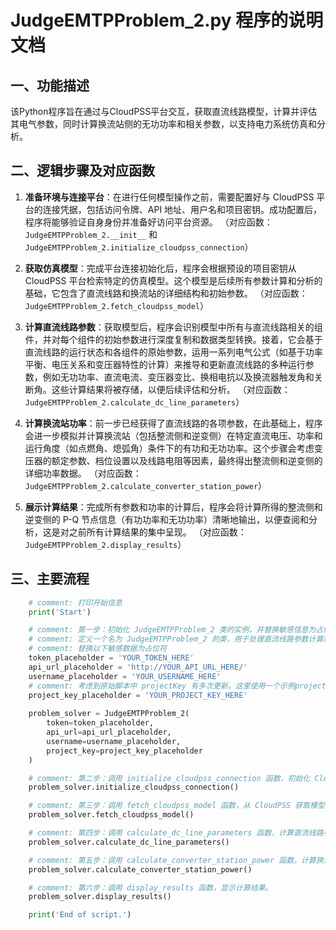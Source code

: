 # JudgeEMTPProblem_2.py 程序的说明文档

## 一、功能描述

该Python程序旨在通过与CloudPSS平台交互，获取直流线路模型，计算并评估其电气参数，同时计算换流站侧的无功功率和相关参数，以支持电力系统仿真和分析。

## 二、逻辑步骤及对应函数

1.  **准备环境与连接平台**：在进行任何模型操作之前，需要配置好与 CloudPSS 平台的连接凭据，包括访问令牌、API 地址、用户名和项目密钥。成功配置后，程序将能够验证自身身份并准备好访问平台资源。
    （对应函数：`JudgeEMTPProblem_2.__init__` 和 `JudgeEMTPProblem_2.initialize_cloudpss_connection`）

2.  **获取仿真模型**：完成平台连接初始化后，程序会根据预设的项目密钥从 CloudPSS 平台检索特定的仿真模型。这个模型是后续所有参数计算和分析的基础，它包含了直流线路和换流站的详细结构和初始参数。
    （对应函数：`JudgeEMTPProblem_2.fetch_cloudpss_model`）

3.  **计算直流线路参数**：获取模型后，程序会识别模型中所有与直流线路相关的组件，并对每个组件的初始参数进行深度复制和数据类型转换。接着，它会基于直流线路的运行状态和各组件的原始参数，运用一系列电气公式（如基于功率平衡、电压关系和变压器特性的计算）来推导和更新直流线路的多种运行参数，例如无功功率、直流电流、变压器变比、换相电抗以及换流器触发角和关断角。这些计算结果将被存储，以便后续评估和分析。
    （对应函数：`JudgeEMTPProblem_2.calculate_dc_line_parameters`）

4.  **计算换流站功率**：前一步已经获得了直流线路的各项参数，在此基础上，程序会进一步模拟并计算换流站（包括整流侧和逆变侧）在特定直流电压、功率和运行角度（如点燃角、熄弧角）条件下的有功和无功功率。这个步骤会考虑变压器的额定参数、档位设置以及线路电阻等因素，最终得出整流侧和逆变侧的详细功率数据。
    （对应函数：`JudgeEMTPProblem_2.calculate_converter_station_power`）

5.  **展示计算结果**：完成所有参数和功率的计算后，程序会将计算所得的整流侧和逆变侧的 P-Q 节点信息（有功功率和无功功率）清晰地输出，以便查阅和分析，这是对之前所有计算结果的集中呈现。
    （对应函数：`JudgeEMTPProblem_2.display_results`）

## 三、主要流程

```python
    # comment: 打印开始信息
    print('Start')

    # comment: 第一步：初始化 JudgeEMTPProblem_2 类的实例，并替换敏感信息为占位符。
    # comment: 定义一个名为 JudgeEMTPProblem_2 的类，用于处理直流线路参数计算和换流站功率计算
    # comment: 替换以下敏感数据为占位符
    token_placeholder = 'YOUR_TOKEN_HERE'
    api_url_placeholder = 'http://YOUR_API_URL_HERE/'
    username_placeholder = 'YOUR_USERNAME_HERE'
    # comment: 考虑到原始脚本中 projectKey 有多次更新，这里使用一个示例project key
    project_key_placeholder = 'YOUR_PROJECT_KEY_HERE' 
    
    problem_solver = JudgeEMTPProblem_2(
        token=token_placeholder,
        api_url=api_url_placeholder,
        username=username_placeholder,
        project_key=project_key_placeholder
    )

    # comment: 第二步：调用 initialize_cloudpss_connection 函数，初始化 CloudPSS 连接设置。
    problem_solver.initialize_cloudpss_connection()

    # comment: 第三步：调用 fetch_cloudpss_model 函数，从 CloudPSS 获取模型。
    problem_solver.fetch_cloudpss_model()

    # comment: 第四步：调用 calculate_dc_line_parameters 函数，计算直流线路参数。
    problem_solver.calculate_dc_line_parameters()

    # comment: 第五步：调用 calculate_converter_station_power 函数，计算换流站侧功率参数。
    problem_solver.calculate_converter_station_power()

    # comment: 第六步：调用 display_results 函数，显示计算结果。
    problem_solver.display_results()

    print('End of script.')
```